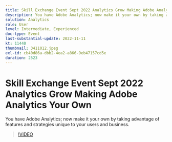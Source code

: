 ```yaml
---
title: Skill Exchange Event Sept 2022 Analytics Grow Making Adobe Analytics Your Own
description: You have Adobe Analytics; now make it your own by taking advantage of features and strategies unique to your users and business.
solution: Analytics
role: User
level: Intermediate, Experienced
doc-type: Event
last-substantial-update: 2022-11-11
kt: 11440
thumbnail: 3411012.jpeg
exl-id: cb40d86a-dbb2-4ea2-a866-9eb47157cd5e
duration: 2523
---
```

# Skill Exchange Event Sept 2022 Analytics Grow Making Adobe Analytics Your Own

You have Adobe Analytics; now make it your own by taking advantage of features and strategies unique to your users and business.

>[!VIDEO](https://video.tv.adobe.com/v/3411012/?quality=12&learn=on)
